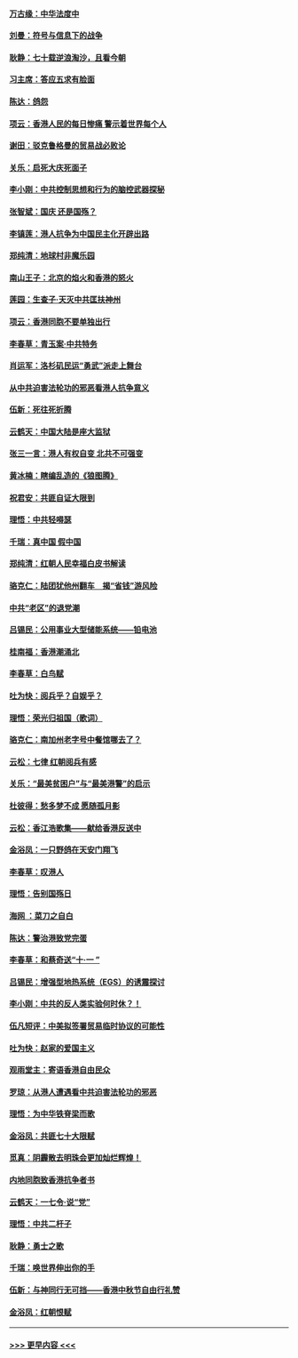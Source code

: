 #### [万古缘：中华法度中](../pages/nsc993/n11566726.md?t=10040455) 
#### [刘曼：符号与信息下的战争](../pages/nsc993/n11564655.md?t=10040455) 
#### [耿静：七十载逆浪淘沙，且看今朝](../pages/nsc993/n11564520.md?t=10040455) 
#### [习主席：答应五求有脸面](../pages/nsc993/n11563953.md?t=10040455) 
#### [陈达：鸽怨](../pages/nsc993/n11561879.md?t=10040455) 
#### [项云：香港人民的每日惨痛  警示着世界每个人](../pages/nsc993/n11559273.md?t=10040455) 
#### [谢田：驳克鲁格曼的贸易战必败论](../pages/nsc993/n11555840.md?t=10040455) 
#### [关乐：启死大庆死面子](../pages/nsc993/n11556823.md?t=10040455) 
#### [李小刚：中共控制思想和行为的脑控武器探秘](../pages/nsc993/n11556776.md?t=10040455) 
#### [张智斌：国庆  还是国殇？](../pages/nsc993/n11556617.md?t=10040455) 
#### [李镇莲：港人抗争为中国民主化开辟出路](../pages/nsc993/n11556570.md?t=10040455) 
#### [郑纯清：地球村非魔乐园](../pages/nsc993/n11555415.md?t=10040455) 
#### [南山王子：北京的焰火和香港的怒火](../pages/nsc993/n11555318.md?t=10040455) 
#### [莲园：生查子·天灭中共匡扶神州](../pages/nsc993/n11555302.md?t=10040455) 
#### [项云：香港同胞不要单独出行](../pages/nsc993/n11555276.md?t=10040455) 
#### [李春草：青玉案‧中共特务](../pages/nsc993/n11552356.md?t=10040455) 
#### [肖运军：洛杉矶民运“勇武”派走上舞台](../pages/nsc993/n11551595.md?t=10040455) 
#### [从中共迫害法轮功的邪恶看港人抗争意义](../pages/nsc993/n11540858.md?t=10040455) 
#### [伍新：死往死折腾](../pages/nsc993/n11550174.md?t=10040455) 
#### [云鹤天：中国大陆是座大监狱](../pages/nsc993/n11550155.md?t=10040455) 
#### [张三一言：港人有权自变 北共不可强变](../pages/nsc993/n11550132.md?t=10040455) 
#### [黄冰楠：瞎编乱造的《狼图腾》](../pages/nsc993/n11550082.md?t=10040455) 
#### [祝君安：共匪自证大限到](../pages/nsc993/n11550041.md?t=10040455) 
#### [理悟：中共轻嘚瑟](../pages/nsc993/n11547978.md?t=10040455) 
#### [千瑞：真中国 假中国](../pages/nsc993/n11547865.md?t=10040455) 
#### [郑纯清：红朝人民幸福白皮书解读](../pages/nsc993/n11547499.md?t=10040455) 
#### [骆克仁：陆团犹他州翻车　揭“省钱”游风险](../pages/nsc993/n11546977.md?t=10040455) 
#### [中共“老区”的退党潮](../pages/nsc993/n11545995.md?t=10040455) 
#### [吕锡民：公用事业大型储能系统——铅电池](../pages/nsc993/n11545701.md?t=10040455) 
#### [桂南福：香港潮涌北](../pages/nsc993/n11545682.md?t=10040455) 
#### [李春草：白鸟赋](../pages/nsc993/n11545663.md?t=10040455) 
#### [吐为快：阅兵乎？自娱乎？](../pages/nsc993/n11545625.md?t=10040455) 
#### [理悟：荣光归祖国（歌词）](../pages/nsc993/n11545616.md?t=10040455) 
#### [骆克仁：南加州老字号中餐馆哪去了？](../pages/nsc993/n11545120.md?t=10040455) 
#### [云松：七律 红朝阅兵有感](../pages/nsc993/n11542394.md?t=10040455) 
#### [关乐：“最美贫困户”与“最美港警”的启示](../pages/nsc993/n11542252.md?t=10040455) 
#### [杜彼得：愁多梦不成 愿随孤月影](../pages/nsc993/n11540296.md?t=10040455) 
#### [云松：香江浩歌集——献给香港反送中](../pages/nsc993/n11540149.md?t=10040455) 
#### [金浴凤：一只野鸽在天安门翔飞](../pages/nsc993/n11540280.md?t=10040455) 
#### [李春草：叹港人](../pages/nsc993/n11540119.md?t=10040455) 
#### [理悟：告别国殇日](../pages/nsc993/n11539610.md?t=10040455) 
#### [海网 ：菜刀之自白](../pages/nsc993/n11539597.md?t=10040455) 
#### [陈达：警治港致党完蛋](../pages/nsc993/n11538127.md?t=10040455) 
#### [李春草：和蔡奇送“十·一 ”](../pages/nsc993/n11537810.md?t=10040455) 
#### [吕锡民：增强型地热系统（EGS）的诱震探讨](../pages/nsc993/n11537765.md?t=10040455) 
#### [李小刚：中共的反人类实验何时休？！](../pages/nsc993/n11537669.md?t=10040455) 
#### [伍凡短评：中美拟签署贸易临时协议的可能性](../pages/nsc993/n11536773.md?t=10040455) 
#### [吐为快：赵家的爱国主义](../pages/nsc993/n11536750.md?t=10040455) 
#### [观雨堂主：寄语香港自由民众](../pages/nsc993/n11536735.md?t=10040455) 
#### [罗琼：从港人遭遇看中共迫害法轮功的邪恶](../pages/nsc993/n11507862.md?t=10040455) 
#### [理悟：为中华铁脊梁而歌](../pages/nsc993/n11534458.md?t=10040455) 
#### [金浴凤：共匪七十大限赋](../pages/nsc993/n11534434.md?t=10040455) 
#### [觅真：阴霾散去明珠会更加灿烂辉煌！](../pages/nsc993/n11531858.md?t=10040455) 
#### [内地同胞致香港抗争者书](../pages/nsc993/n11531645.md?t=10040455) 
#### [云鹤天：一七令‧说“党”](../pages/nsc993/n11529099.md?t=10040455) 
#### [理悟：中共二杆子](../pages/nsc993/n11529046.md?t=10040455) 
#### [耿静：勇士之歌](../pages/nsc993/n11527562.md?t=10040455) 
#### [千瑞：唤世界伸出你的手](../pages/nsc993/n11526942.md?t=10040455) 
#### [伍新：与神同行无可挡——香港中秋节自由行礼赞](../pages/nsc993/n11526801.md?t=10040455) 
#### [金浴凤：红朝恨赋](../pages/nsc993/n11524312.md?t=10040455) 

----
#### [ >>> 更早内容 <<< ](../indexes/nsc993-earlier.md)
